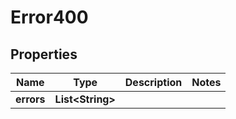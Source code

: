 

# Error400

## Properties

Name | Type | Description | Notes
------------ | ------------- | ------------- | -------------
**errors** | **List&lt;String&gt;** |  | 



